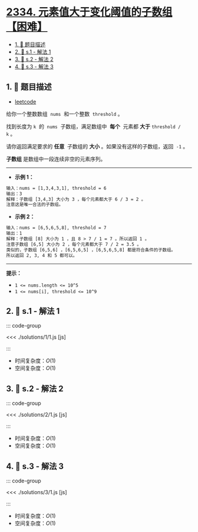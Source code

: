 # [2334. 元素值大于变化阈值的子数组【困难】](https://github.com/tnotesjs/TNotes.leetcode/tree/main/notes/2334.%20%E5%85%83%E7%B4%A0%E5%80%BC%E5%A4%A7%E4%BA%8E%E5%8F%98%E5%8C%96%E9%98%88%E5%80%BC%E7%9A%84%E5%AD%90%E6%95%B0%E7%BB%84%E3%80%90%E5%9B%B0%E9%9A%BE%E3%80%91)

<!-- region:toc -->

- [1. 📝 题目描述](#1--题目描述)
- [2. 🎯 s.1 - 解法 1](#2--s1---解法-1)
- [3. 🎯 s.2 - 解法 2](#3--s2---解法-2)
- [4. 🎯 s.3 - 解法 3](#4--s3---解法-3)

<!-- endregion:toc -->

## 1. 📝 题目描述

- [leetcode](https://leetcode.cn/problems/subarray-with-elements-greater-than-varying-threshold/)

给你一个整数数组  `nums`  和一个整数  `threshold` 。

找到长度为 `k`  的  `nums`  子数组，满足数组中  **每个**  元素都 **大于** `threshold / k` 。

请你返回满足要求的 **任意**  子数组的 **大小** 。如果没有这样的子数组，返回  `-1` 。

**子数组** 是数组中一段连续非空的元素序列。

---

- **示例 1：**

```txt
输入：nums = [1,3,4,3,1], threshold = 6
输出：3
解释：子数组 [3,4,3] 大小为 3 ，每个元素都大于 6 / 3 = 2 。
注意这是唯一合法的子数组。
```

- **示例 2：**

```txt
输入：nums = [6,5,6,5,8], threshold = 7
输出：1
解释：子数组 [8] 大小为 1 ，且 8 > 7 / 1 = 7 。所以返回 1 。
注意子数组 [6,5] 大小为 2 ，每个元素都大于 7 / 2 = 3.5 。
类似的，子数组 [6,5,6] ，[6,5,6,5] ，[6,5,6,5,8] 都是符合条件的子数组。
所以返回 2, 3, 4 和 5 都可以。
```

---

**提示：**

- `1 <= nums.length <= 10^5`
- `1 <= nums[i], threshold <= 10^9`

## 2. 🎯 s.1 - 解法 1

::: code-group

<<< ./solutions/1/1.js [js]

:::

- 时间复杂度：$O(1)$
- 空间复杂度：$O(1)$

## 3. 🎯 s.2 - 解法 2

::: code-group

<<< ./solutions/2/1.js [js]

:::

- 时间复杂度：$O(1)$
- 空间复杂度：$O(1)$

## 4. 🎯 s.3 - 解法 3

::: code-group

<<< ./solutions/3/1.js [js]

:::

- 时间复杂度：$O(1)$
- 空间复杂度：$O(1)$
